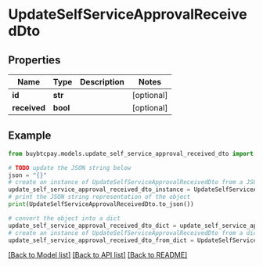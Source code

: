 # UpdateSelfServiceApprovalReceivedDto


## Properties

Name | Type | Description | Notes
------------ | ------------- | ------------- | -------------
**id** | **str** |  | [optional] 
**received** | **bool** |  | [optional] 

## Example

```python
from buybtcpay.models.update_self_service_approval_received_dto import UpdateSelfServiceApprovalReceivedDto

# TODO update the JSON string below
json = "{}"
# create an instance of UpdateSelfServiceApprovalReceivedDto from a JSON string
update_self_service_approval_received_dto_instance = UpdateSelfServiceApprovalReceivedDto.from_json(json)
# print the JSON string representation of the object
print(UpdateSelfServiceApprovalReceivedDto.to_json())

# convert the object into a dict
update_self_service_approval_received_dto_dict = update_self_service_approval_received_dto_instance.to_dict()
# create an instance of UpdateSelfServiceApprovalReceivedDto from a dict
update_self_service_approval_received_dto_from_dict = UpdateSelfServiceApprovalReceivedDto.from_dict(update_self_service_approval_received_dto_dict)
```
[[Back to Model list]](../README.md#documentation-for-models) [[Back to API list]](../README.md#documentation-for-api-endpoints) [[Back to README]](../README.md)


